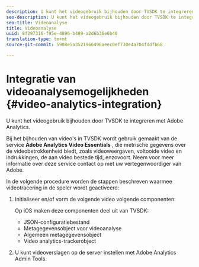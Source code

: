 ```yaml
---
description: U kunt het videogebruik bijhouden door TVSDK te integreren met Adobe Analytics.
seo-description: U kunt het videogebruik bijhouden door TVSDK te integreren met Adobe Analytics.
seo-title: Videoanalyse
title: Videoanalyse
uuid: 8f297316-f95e-4896-b489-a2d6b36e6b40
translation-type: tm+mt
source-git-commit: 5908e5a3521966496aeec0ef730e4a704fddfb68

---
```



# Integratie van videoanalysemogelijkheden {#video-analytics-integration}

U kunt het videogebruik bijhouden door TVSDK te integreren met Adobe Analytics.

Bij het bijhouden van video&#39;s in TVSDK wordt gebruik gemaakt van de service **Adobe Analytics Video Essentials** , die metrische gegevens over de videobetrokkenheid biedt, zoals videoweergaven, voltooide video en indrukkingen, de aan video bestede tijd, enzovoort. Neem voor meer informatie over deze service contact op met uw vertegenwoordiger van Adobe.

In de volgende procedure worden de stappen beschreven waarmee videotracering in de speler wordt geactiveerd:

1. Initialiseer en/of vorm de volgende video volgende componenten:

   Op iOS maken deze componenten deel uit van TVSDK:

   * JSON-configuratiebestand
   * Metagegevensobject voor videoanalyse
   * Algemeen metagegevensobject
   * Video analytics-trackerobject

1. U kunt videoverslagen op de server instellen met Adobe Analytics Admin Tools.